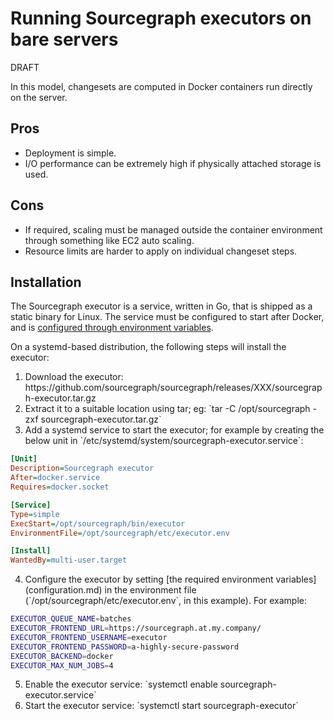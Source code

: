 # Running Sourcegraph executors on bare servers

<style>
@import url(draft.css);
</style>

<div id="draft"><span>DRAFT</span></div>

In this model, changesets are computed in Docker containers run directly on the server.

## Pros

* Deployment is simple.
* I/O performance can be extremely high if physically attached storage is used.

## Cons

* If required, scaling must be managed outside the container environment through something like EC2 auto scaling.
* Resource limits are harder to apply on individual changeset steps.

## Installation

<!--
aharvey: I originally had a few paragraphs on packaged RPM/DEB deployments. I think we might _eventually_ have demand for that because it's easier to manage upgrades, but it's far enough down the road that I don't want to get into it here. What might be a middle ground before that would be shipping AMIs with extremely bare bones Debian images with just Docker and the executor preconfigured in systemd.

For now I've also skipped any mention of Windows or macOS, but there's nothing stopping us from shipping those. (Although it's probably of relatively little use, given the hard Docker requirement; why not just run Linux natively?)
-->

The Sourcegraph executor is a service, written in Go, that is shipped as a static binary for Linux. The service must be configured to start after Docker, and is [configured through environment variables](configuration.md).

On a systemd-based distribution, the following steps will install the executor:

<ol>
<li>Download the executor: https://github.com/sourcegraph/sourcegraph/releases/XXX/sourcegraph-executor.tar.gz

<li>Extract it to a suitable location using tar; eg: `tar -C /opt/sourcegraph -zxf sourcegraph-executor.tar.gz`

<li>Add a systemd service to start the executor; for example by creating the below unit in `/etc/systemd/system/sourcegraph-executor.service`:

</ol>

```ini
[Unit]
Description=Sourcegraph executor
After=docker.service
Requires=docker.socket

[Service]
Type=simple
ExecStart=/opt/sourcegraph/bin/executor
EnvironmentFile=/opt/sourcegraph/etc/executor.env

[Install]
WantedBy=multi-user.target
```
<ol start="4">
<li>Configure the executor by setting [the required environment variables](configuration.md) in the environment file (`/opt/sourcegraph/etc/executor.env`, in this example). For example:
</ol>

```bash
EXECUTOR_QUEUE_NAME=batches
EXECUTOR_FRONTEND_URL=https://sourcegraph.at.my.company/
EXECUTOR_FRONTEND_USERNAME=executor
EXECUTOR_FRONTEND_PASSWORD=a-highly-secure-password
EXECUTOR_BACKEND=docker
EXECUTOR_MAX_NUM_JOBS=4
```

<ol start="5">
<li>Enable the executor service: `systemctl enable sourcegraph-executor.service`

<li>Start the executor service: `systemctl start sourcegraph-executor`
</ol>
